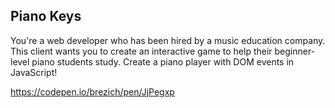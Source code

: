 ## Piano Keys

You're a web developer who has been hired by a music education company. This client wants you to create an interactive game to help their beginner-level piano students study. Create a piano player with DOM events in JavaScript!

https://codepen.io/brezich/pen/JjPegxp
